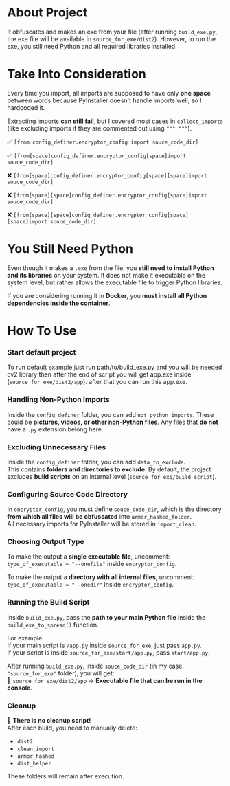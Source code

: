 # About Project  
It obfuscates and makes an exe from your file (after running `build_exe.py`, the exe file will be available in `source_for_exe/dist2`). However, to run the exe, you still need Python and all required libraries installed.  

# Take Into Consideration  
Every time you import, all imports are supposed to have only **one space** between words because PyInstaller doesn't handle imports well, so I hardcoded it.  

Extracting imports **can still fail**, but I covered most cases in `collect_imports` (like excluding imports if they are commented out using `""" """`).  

✅ `[from config_definer.encryptor_config import souce_code_dir]`  

✅ `[from[space]config_definer.encryptor_config[space]import souce_code_dir]`  

❌ `[from[space]config_definer.encryptor_config[space][space]import souce_code_dir]`  

❌ `[from[space][space]config_definer.encryptor_config[space]import souce_code_dir]`  

❌ `[from[space][space]config_definer.encryptor_config[space][space]import souce_code_dir]`  

# You Still Need Python  
Even though it makes a `.exe` from the file, you **still need to install Python and its libraries** on your system. It does not make it executable on the system level, but rather allows the executable file to trigger Python libraries.  

If you are considering running it in **Docker**, you **must install all Python dependencies inside the container**.  

# How To Use  

### Start default project  
To run default example just run path/to/build_exe.py and you will be needed cv2 library then after the end of script you will get app.exe inside (`source_for_exe/dist2/app`). after that you can run this app.exe.

### Handling Non-Python Imports  
Inside the `config_definer` folder, you can add `not_python_imports`. These could be **pictures, videos, or other non-Python files**. Any files that **do not** have a `.py` extension belong here.  

### Excluding Unnecessary Files  
Inside the `config_definer` folder, you can add `data_to_exclude`.  
This contains **folders and directories to exclude**. By default, the project excludes **build scripts** on an internal level (`source_for_exe/build_script`).  

### Configuring Source Code Directory  
In `encryptor_config`, you must define `souce_code_dir`, which is the directory **from which all files will be obfuscated** into `armor_hashed_folder`.  
All necessary imports for PyInstaller will be stored in `import_clean`.  

### Choosing Output Type  
To make the output a **single executable file**, uncomment:  
`type_of_executable = "--onefile"` inside `encryptor_config`.  

To make the output a **directory with all internal files**, uncomment:  
`type_of_executable = "--onedir"` inside `encryptor_config`.  

### Running the Build Script  
Inside `build_exe.py`, pass the **path to your main Python file** inside the `build_exe_to_spread()` function.  

For example:  
If your main script is `/app.py` inside `source_for_exe`, just pass `app.py`.  
If your script is inside `source_for_exe/start/app.py`, pass `start/app.py`.  

After running `build_exe.py`, inside `souce_code_dir` (in my case, `"source_for_exe"` folder), you will get:  
📂 `source_for_exe/dist2/app` → **Executable file that can be run in the console**.  

### Cleanup  
🚨 **There is no cleanup script!**  
After each build, you need to manually delete:  
- `dist2`  
- `clean_import`  
- `armor_hashed`  
- `dist_helper`  

These folders will remain after execution.  
